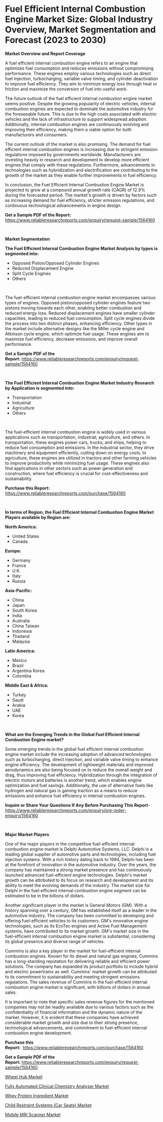 <p><h1>Fuel Efficient Internal Combustion Engine Market Size: Global Industry Overview, Market Segmentation and Forecast (2023 to 2030)</h1></p><p><strong>Market Overview and Report Coverage</strong></p>
<p><p>A fuel efficient internal combustion engine refers to an engine that optimizes fuel consumption and reduces emissions without compromising performance. These engines employ various technologies such as direct fuel injection, turbocharging, variable valve timing, and cylinder deactivation to improve fuel efficiency. They aim to minimize energy loss through heat or friction and maximize the conversion of fuel into useful work.</p><p>The future outlook of the fuel efficient internal combustion engine market seems positive. Despite the growing popularity of electric vehicles, internal combustion engines are expected to dominate the automotive industry for the foreseeable future. This is due to the high costs associated with electric vehicles and the lack of infrastructure to support widespread adoption. Additionally, internal combustion engines are continuously evolving and improving their efficiency, making them a viable option for both manufacturers and consumers.</p><p>The current outlook of the market is also promising. The demand for fuel efficient internal combustion engines is increasing due to stringent emission regulations imposed by governments worldwide. Manufacturers are investing heavily in research and development to develop more efficient engines that comply with these regulations. Furthermore, advancements in technologies such as hybridization and electrification are contributing to the growth of the market as they enable further improvements in fuel efficiency.</p><p>In conclusion, the Fuel Efficient Internal Combustion Engine Market is projected to grow at a compound annual growth rate (CAGR) of 12.9% during the forecasted period. The market's growth is driven by factors such as increasing demand for fuel efficiency, stricter emission regulations, and continuous technological advancements in engine design.</p></p>
<p><strong>Get a Sample PDF of the Report:</strong> <a href="https://www.reliableresearchreports.com/enquiry/request-sample/1564160">https://www.reliableresearchreports.com/enquiry/request-sample/1564160</a></p>
<p>&nbsp;</p>
<p><strong>Market Segmentation</strong></p>
<p><strong>The Fuel Efficient Internal Combustion Engine Market Analysis by types is segmented into:</strong></p>
<p><ul><li>Opposed Piston/Opposed Cylinder Engines</li><li>Reduced Displacement Engine</li><li>Split Cycle Engines</li><li>Others</li></ul></p>
<p>&nbsp;</p>
<p><p>The fuel-efficient internal combustion engine market encompasses various types of engines. Opposed piston/opposed cylinder engines feature two pistons moving towards each other, enabling better combustion and reduced energy loss. Reduced displacement engines have smaller cylinder capacities, leading to reduced fuel consumption. Split cycle engines divide the process into two distinct phases, enhancing efficiency. Other types in the market include alternative designs like the Miller cycle engine and Atkinson cycle engine, which optimize fuel usage. These engines aim to maximize fuel efficiency, decrease emissions, and improve overall performance.</p></p>
<p><strong>Get a Sample PDF of the Report:</strong>&nbsp;<a href="https://www.reliableresearchreports.com/enquiry/request-sample/1564160">https://www.reliableresearchreports.com/enquiry/request-sample/1564160</a></p>
<p>&nbsp;</p>
<p><strong>The Fuel Efficient Internal Combustion Engine Market Industry Research by Application is segmented into:</strong></p>
<p><ul><li>Transportation</li><li>Industrial</li><li>Agriculture</li><li>Others</li></ul></p>
<p>&nbsp;</p>
<p><p>The fuel-efficient internal combustion engine is widely used in various applications such as transportation, industrial, agriculture, and others. In transportation, these engines power cars, trucks, and ships, helping to reduce fuel consumption and emissions. In the industrial sector, they drive machinery and equipment efficiently, cutting down on energy costs. In agriculture, these engines are utilized in tractors and other farming vehicles to improve productivity while minimizing fuel usage. These engines also find applications in other sectors such as power generation and construction, where fuel efficiency is crucial for cost-effectiveness and sustainability.</p></p>
<p><strong>Purchase this Report:</strong>&nbsp; <a href="https://www.reliableresearchreports.com/purchase/1564160">https://www.reliableresearchreports.com/purchase/1564160</a></p>
<p>&nbsp;</p>
<p><strong>In terms of Region, the Fuel Efficient Internal Combustion Engine Market Players available by Region are:</strong></p>
<p>
    <p> <strong> North America: </strong>
        <ul>
            <li>United States</li>
            <li>Canada</li>
        </ul>
        </p> 
    <p> <strong> Europe: </strong>
        <ul>
            <li>Germany</li>
            <li>France</li>
            <li>U.K.</li>
            <li>Italy</li>
            <li>Russia</li>
        </ul>
        </p> 
    <p> <strong> Asia-Pacific: </strong>
        <ul>
            <li>China</li>
            <li>Japan</li>
            <li>South Korea</li>
            <li>India</li>
            <li>Australia</li>
            <li>China Taiwan</li>
            <li>Indonesia</li>
            <li>Thailand</li>
            <li>Malaysia</li>
        </ul>
        </p> 
    <p> <strong> Latin America: </strong>
        <ul>
            <li>Mexico</li>
            <li>Brazil</li>
            <li>Argentina Korea</li>
            <li>Colombia</li>
        </ul>
        </p> 
    <p> <strong> Middle East & Africa: </strong>
        <ul>
            <li>Turkey</li>
            <li>Saudi</li>
            <li>Arabia</li>
            <li>UAE</li>
            <li>Korea</li>
        </ul>
    </p>
    </p>
<p>&nbsp;</p>
<p><strong>What are the Emerging Trends in the Global Fuel Efficient Internal Combustion Engine market?</strong></p>
<p><p>Some emerging trends in the global fuel efficient internal combustion engine market include the increasing adoption of advanced technologies such as turbocharging, direct injection, and variable valve timing to enhance engine efficiency. The development of lightweight materials and improved aerodynamics are also being focused on to reduce the overall weight and drag, thus improving fuel efficiency. Hybridization through the integration of electric motors and batteries is another trend, which enables engine optimization and fuel savings. Additionally, the use of alternative fuels like hydrogen and natural gas is gaining traction as a means to reduce emissions and enhance fuel efficiency in internal combustion engines.</p></p>
<p><strong>Inquire or Share Your Questions If Any Before Purchasing This Report</strong>- <a href="https://www.reliableresearchreports.com/enquiry/pre-order-enquiry/1564160">https://www.reliableresearchreports.com/enquiry/pre-order-enquiry/1564160</a></p>
<p>&nbsp;</p>
<p><strong>Major Market Players</strong></p>
<p><p>One of the major players in the competitive fuel-efficient internal combustion engine market is Delphi Automotive Systems, LLC. Delphi is a leading global supplier of automotive parts and technologies, including fuel injection systems. With a rich history dating back to 1994, Delphi has been at the forefront of innovation in the automotive industry. Over the years, the company has maintained a strong market presence and has continuously launched advanced fuel-efficient engine technologies. Delphi's market growth can be attributed to its focus on research and development and its ability to meet the evolving demands of the industry. The market size for Delphi in the fuel-efficient internal combustion engine segment can be estimated to be in the billions of dollars.</p><p>Another significant player in the market is General Motors (GM). With a history spanning over a century, GM has established itself as a leader in the automotive industry. The company has been committed to developing and offering fuel-efficient vehicles to its customers. GM's innovative engine technologies, such as its EcoTec engines and Active Fuel Management systems, have contributed to its market growth. GM's market size in the fuel-efficient internal combustion engine market is substantial, considering its global presence and diverse range of vehicles.</p><p>Cummins is also a key player in the market for fuel-efficient internal combustion engines. Known for its diesel and natural gas engines, Cummins has a long-standing reputation for delivering reliable and efficient power solutions. The company has expanded its product portfolio to include hybrid and electric powertrains as well. Cummins' market growth can be attributed to its commitment to sustainability and meeting stringent emissions regulations. The sales revenue of Cummins in the fuel-efficient internal combustion engine market is significant, with billions of dollars in annual sales.</p><p>It is important to note that specific sales revenue figures for the mentioned companies may not be readily available due to various factors such as the confidentiality of financial information and the dynamic nature of the market. However, it is evident that these companies have achieved considerable market growth and size due to their strong presence, technological advancements, and commitment to fuel-efficient internal combustion engine development.</p></p>
<p><strong>Purchase this Report:</strong>&nbsp;&nbsp;<a href="https://www.reliableresearchreports.com/purchase/1564160">https://www.reliableresearchreports.com/purchase/1564160</a></p>
<p></p>
<p><strong>Get a Sample PDF of the Report:</strong>&nbsp;<a href="https://www.reliableresearchreports.com/enquiry/request-sample/1564160">https://www.reliableresearchreports.com/enquiry/request-sample/1564160</a></p>
<p><p><a href="https://medium.com/@paulmcglynn6456/wheel-hub-market-outlook-industry-overview-and-forecast-2023-to-2030-1f050e97a91b">Wheel Hub Market</a></p><p><a href="https://www.linkedin.com/pulse/fully-automated-clinical-chemistry-analyzer-market-9sqwc/">Fully Automated Clinical Chemistry Analyzer Market</a></p><p><a href="https://medium.com/@emerylittle2023/analyzing-whey-protein-ingredient-market-global-industry-perspective-and-forecast-2023-to-2030-99c5ec432b8e">Whey Protein Ingredient Market</a></p><p><a href="https://github.com/RichRobinson5/Market-Research-Report-List-2/blob/main/child-restraint-systems-car-seats-market.md">Child Restraint Systems (Car Seats) Market</a></p><p><a href="https://www.linkedin.com/pulse/mobile-mri-scanner-market-research-report-unlocks-analysis-ubksc/">Mobile MRI Scanner Market</a></p></p>